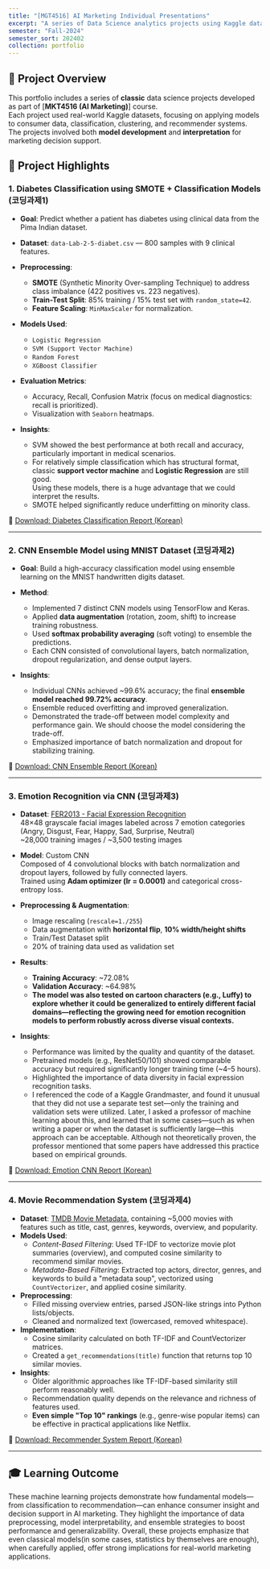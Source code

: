 ```yaml
---
title: "[MGT4516] AI Marketing Individual Presentations"
excerpt: "A series of Data Science analytics projects using Kaggle datasets<br/>: From Diabetes Classification to Recommendation Systems."
semester: "Fall-2024"
semester_sort: 202402
collection: portfolio
---
```


## 📝 Project Overview

This portfolio includes a series of **classic** data science projects developed as part of [**MKT4516 (AI Marketing)**] course.  
Each project used real-world Kaggle datasets, focusing on applying models to consumer data, classification, clustering, and recommender systems.  
The projects involved both **model development** and **interpretation** for marketing decision support.

## 🔬 Project Highlights
### 1. Diabetes Classification using SMOTE + Classification Models (코딩과제1)

- **Goal**: Predict whether a patient has diabetes using clinical data from the Pima Indian dataset.
- **Dataset**: `data-Lab-2-5-diabet.csv` — 800 samples with 9 clinical features.
- **Preprocessing**:
  - **SMOTE** (Synthetic Minority Over-sampling Technique) to address class imbalance (422 positives vs. 223 negatives).
  - **Train-Test Split**: 85% training / 15% test set with `random_state=42`.
  - **Feature Scaling**: `MinMaxScaler` for normalization.

- **Models Used**:
  - `Logistic Regression`
  - `SVM (Support Vector Machine)`
  - `Random Forest`
  - `XGBoost Classifier`

- **Evaluation Metrics**:
  - Accuracy, Recall, Confusion Matrix (focus on medical diagnostics: recall is prioritized).
  - Visualization with `Seaborn` heatmaps.

- **Insights**:
  - SVM showed the best performance at both recall and accuracy, particularly important in medical scenarios.
  - For relatively simple classification which has structural format, classic **support vector machine** and **Logistic Regression** are still good. <br/> Using these models, there is a huge advantage that we could interpret the results. 
  - SMOTE helped significantly reduce underfitting on minority class.

📄 [Download: Diabetes Classification Report (Korean)](/files/코딩과제1_김지수.pdf)

---

### 2. CNN Ensemble Model using MNIST Dataset (코딩과제2)
- **Goal**: Build a high-accuracy classification model using ensemble learning on the MNIST handwritten digits dataset.
- **Method**:  
  - Implemented 7 distinct CNN models using TensorFlow and Keras.  
  - Applied **data augmentation** (rotation, zoom, shift) to increase training robustness.  
  - Used **softmax probability averaging** (soft voting) to ensemble the predictions.  
  - Each CNN consisted of convolutional layers, batch normalization, dropout regularization, and dense output layers.  

- **Insights**:  
  - Individual CNNs achieved ~99.6% accuracy; the final **ensemble model reached 99.72% accuracy**.  
  - Ensemble reduced overfitting and improved generalization.  
  - Demonstrated the trade-off between model complexity and performance gain. We should choose the model considering the trade-off. 
  - Emphasized importance of batch normalization and dropout for stabilizing training.

📄 [Download: CNN Ensemble Report (Korean)](/files/코딩과제2_김지수.pdf)

---

### 3. Emotion Recognition via CNN (코딩과제3)

- **Dataset**: [FER2013 - Facial Expression Recognition](https://www.kaggle.com/datasets/msambare/fer2013)  
  48×48 grayscale facial images labeled across 7 emotion categories (Angry, Disgust, Fear, Happy, Sad, Surprise, Neutral)  
  ~28,000 training images / ~3,500 testing images

- **Model**: Custom CNN  
  Composed of 4 convolutional blocks with batch normalization and dropout layers, followed by fully connected layers.  
  Trained using **Adam optimizer (lr = 0.0001)** and categorical cross-entropy loss.

- **Preprocessing & Augmentation**:  
  - Image rescaling (`rescale=1./255`)  
  - Data augmentation with **horizontal flip**, **10% width/height shifts**
  - Train/Test Dataset split
  - 20% of training data used as validation set

- **Results**:  
  - **Training Accuracy**: ~72.08%  
  - **Validation Accuracy**: ~64.98%  
  - **The model was also tested on cartoon characters (e.g., Luffy) to explore whether it could be generalized to entirely different facial domains—reflecting the growing need for emotion recognition models to perform robustly across diverse visual contexts.**

- **Insights**:  
  - Performance was limited by the quality and quantity of the dataset.
  - Pretrained models (e.g., ResNet50/101) showed comparable accuracy but required significantly longer training time (~4–5 hours).
  - Highlighted the importance of data diversity in facial expression recognition tasks.
  - I referenced the code of a Kaggle Grandmaster, and found it unusual that they did not use a separate test set—only the training and validation sets were utilized. Later, I asked a professor of machine learning about this, and learned that in some cases—such as when writing a paper or when the dataset is sufficiently large—this approach can be acceptable. Although not theoretically proven, the professor mentioned that some papers have addressed this practice based on empirical grounds.
  
📄 [Download: Emotion CNN Report (Korean)](/files/코딩과제3_김지수.pdf)

---

### 4. Movie Recommendation System (코딩과제4)
- **Dataset**: [TMDB Movie Metadata](https://www.kaggle.com/datasets/tmdb/tmdb-movie-metadata), containing ~5,000 movies with features such as title, cast, genres, keywords, overview, and popularity.
- **Models Used**:
  - *Content-Based Filtering*: Used TF-IDF to vectorize movie plot summaries (overview), and computed cosine similarity to recommend similar movies.
  - *Metadata-Based Filtering*: Extracted top actors, director, genres, and keywords to build a "metadata soup", vectorized using `CountVectorizer`, and applied cosine similarity.
- **Preprocessing**:
  - Filled missing overview entries, parsed JSON-like strings into Python lists/objects.
  - Cleaned and normalized text (lowercased, removed whitespace).
- **Implementation**:
  - Cosine similarity calculated on both TF-IDF and CountVectorizer matrices.
  - Created a `get_recommendations(title)` function that returns top 10 similar movies.
- **Insights**:
  - Older algorithmic approaches like TF-IDF-based similarity still perform reasonably well.
  - Recommendation quality depends on the relevance and richness of features used.
  - **Even simple "Top 10" rankings** (e.g., genre-wise popular items) can be effective in practical applications like Netflix.

📄 [Download: Recommender System Report (Korean)](/files/코딩과제7_김지수.pdf)

---

## 🎓 Learning Outcome
These machine learning projects demonstrate how fundamental models—from classification to recommendation—can enhance consumer insight and decision support in AI marketing.
They highlight the importance of data preprocessing, model interpretability, and ensemble strategies to boost performance and generalizability.
Overall, these projects emphasize that even classical models(in some cases, statistics by themselves are enough), when carefully applied, offer strong implications for real-world marketing applications.
